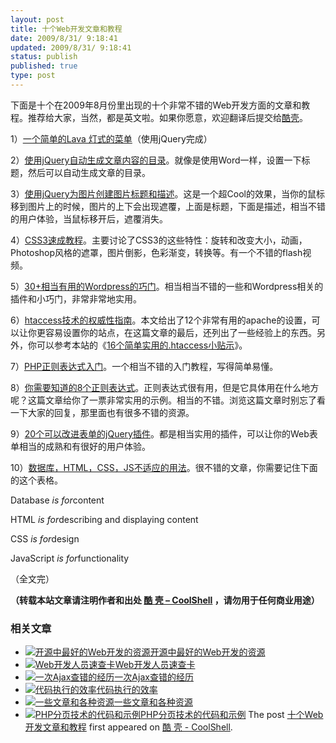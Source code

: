 ```yaml
---
layout: post
title: 十个Web开发文章和教程
date: 2009/8/31/ 9:18:41
updated: 2009/8/31/ 9:18:41
status: publish
published: true
type: post
---
```


下面是十个在2009年8月份里出现的十个非常不错的Web开发方面的文章和教程。推荐给大家，当然，都是英文啦。如果你愿意，欢迎翻译后提交给[酷壳](https://coolshell.cn)。


1）[一个简单的Lava 灯式的菜单](http://www.queness.com/post/530/simple-lava-lamp-menu-tutorial-with-jquery)（使用jQuery完成）


2）[使用jQuery自动生成文章内容的目录](http://www.jankoatwarpspeed.com/post/2009/08/20/Table-of-contents-using-jQuery.aspx)。就像是使用Word一样，设置一下标题，然后可以自动生成文章的目录。


3）[使用jQuery为图片创建图片标题和描述](http://www.queness.com/post/484/create-a-thumbnail-gallery-with-slick-heading-and-caption-effect-with-jquery)。这是一个超Cool的效果，当你的鼠标移到图片上的时候，图片的上下会出现遮覆，上面是标题，下面是描述，相当不错的用户体验，当鼠标移开后，遮覆消失。



4）[CSS3速成教程](http://net.tutsplus.com/videos/screencasts/a-crash-course-in-advanced-css3-effects/)。主要讨论了CSS3的这些特性：旋转和改变大小，动画，Photoshop风格的遮罩，图片倒影，色彩渐变，转换等。有一个不错的flash视频。


5）[30+相当有用的Wordpress的巧门](http://www.hongkiat.com/blog/30-new-useful-wordpress-tricks-hacks/)。相当相当不错的一些和Wordpress相关的插件和小巧门，非常非常地实用。


6）[htaccess技术的权威性指南](http://www.noupe.com/php/htaccess-techniques.html)。本文给出了12个非常有用的apache的设置，可以让你更容易设置你的站点，在这篇文章的最后，还列出了一些经验上的东西。另外，你可以参考本站的《[16个简单实用的.htaccess小贴示](https://coolshell.cn/articles/1035.html)》。


7）[PHP正则表达式入门](http://www.noupe.com/php/php-regular-expressions.html)。一个相当不错的入门教程，写得简单易懂。


8）[你需要知道的8个正则表达式](http://net.tutsplus.com/tutorials/other/8-regular-expressions-you-should-know/)。正则表达式很有用，但是它具体用在什么地方呢？这篇文章给你了一票非常实用的示例。相当的不错。浏览这篇文章时别忘了看一下大家的回复，那里面也有很多不错的资源。


9）[20个可以改进表单的jQuery插件](http://speckyboy.com/2009/08/26/20-jquery-plugins-and-tutorials-to-enhance-forms/)。都是相当实用的插件，可以让你的Web表单相当的成熟和有很好的用户体验。


10）[数据库，HTML，CSS，JS不适应的用法](http://css-tricks.com/inapproprite-uses/)。很不错的文章，你需要记住下面的这个表格。



Database
*is for*content


HTML
*is for*describing and displaying content


CSS
*is for*design


JavaScript
*is for*functionality

（全文完）



**（转载本站文章请注明作者和出处 [酷 壳 – CoolShell](https://coolshell.cn/) ，请勿用于任何商业用途）**



### 相关文章

* [![开源中最好的Web开发的资源](https://coolshell.cn/wp-content/plugins/wordpress-23-related-posts-plugin/static/thumbs/7.jpg)](https://coolshell.cn/articles/4795.html)[开源中最好的Web开发的资源](https://coolshell.cn/articles/4795.html)
* [![Web开发人员速查卡](https://coolshell.cn/wp-content/uploads/2011/02/1128-150x150.jpg)](https://coolshell.cn/articles/3684.html)[Web开发人员速查卡](https://coolshell.cn/articles/3684.html)
* [![一次Ajax查错的经历](https://coolshell.cn/wp-content/uploads/2012/08/ajax_error-150x150.jpg)](https://coolshell.cn/articles/8170.html)[一次Ajax查错的经历](https://coolshell.cn/articles/8170.html)
* [![代码执行的效率](https://coolshell.cn/wp-content/uploads/2012/07/muxnt-150x150.jpg)](https://coolshell.cn/articles/7886.html)[代码执行的效率](https://coolshell.cn/articles/7886.html)
* [![一些文章和各种资源](https://coolshell.cn/wp-content/uploads/2011/09/image008-150x150.jpg)](https://coolshell.cn/articles/5224.html)[一些文章和各种资源](https://coolshell.cn/articles/5224.html)
* [![PHP分页技术的代码和示例](https://coolshell.cn/wp-content/uploads/2011/08/Pagination-e1312791884744-150x150.jpg)](https://coolshell.cn/articles/5160.html)[PHP分页技术的代码和示例](https://coolshell.cn/articles/5160.html)
The post [十个Web开发文章和教程](https://coolshell.cn/articles/1387.html) first appeared on [酷 壳 - CoolShell](https://coolshell.cn).